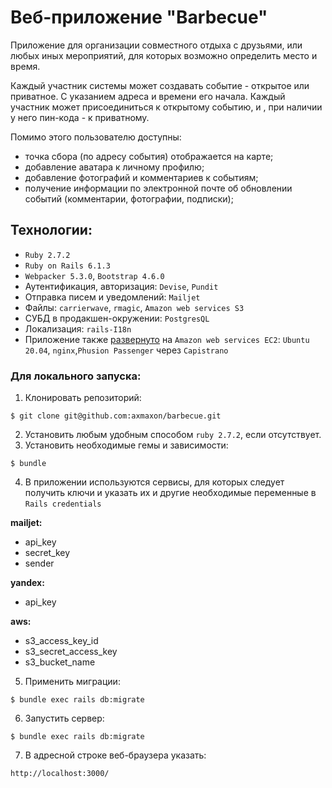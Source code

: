 Веб-приложение "Barbecue" 
===

Приложение для организации совместного отдыха с друзьями, или любых иных мероприятий, для 
которых возможно определить место и время. 

Каждый участник системы может создавать событие - открытое или приватное. С указанием
адреса и времени его начала. Каждый участник может присоединиться к открытому событию, и , 
при наличии у него пин-кода - к приватному.

Помимо этого пользователю доступны:
- точка сбора (по aдресу события) отображается на карте;
- добавление аватара к личному профилю;
- добавление фотографий и комментариев к событиям; 
- получение информации по электронной почте об обновлении событий (комментарии, фотографии,
подписки);

## Технологии:

- `Ruby 2.7.2`
- `Ruby on Rails 6.1.3`
- `Webpacker 5.3.0`, `Bootstrap 4.6.0` 
- Аутентификация, авторизация: `Devise`, `Pundit`
- Отправка писем и уведомлений: `Mailjet`
- Файлы: `carrierwave`, `rmagic`, `Amazon web services S3`
- СУБД в продакшен-окружении: `PostgresQL`
- Локализация: `rails-I18n`
- Приложение также [развернуто](https://bbq-tomorrow.ru) на `Amazon web services EC2`: `Ubuntu 20.04`,
`nginx`,`Phusion Passenger` через `Capistrano` 

### Для локального запуска:

1. Клонировать репозиторий:

```
$ git clone git@github.com:axmaxon/barbecue.git
```

2. Установить любым удобным способом `ruby 2.7.2`, если отсутствует.
3. Установить необходимые гемы и зависимости:

```
$ bundle
```
4. В приложении используются сервисы, для которых следует получить ключи и указать
их и другие необходимые переменные в `Rails credentials`

**mailjet:**
- api_key
- secret_key
- sender

**yandex:**
- api_key

**aws:**
- s3_access_key_id 
- s3_secret_access_key 
- s3_bucket_name 

5. Применить миграции:

```
$ bundle exec rails db:migrate
```

6. Запустить сервер:

```
$ bundle exec rails db:migrate
```

7. В адресной строке веб-браузера указать:

```
http://localhost:3000/
```
